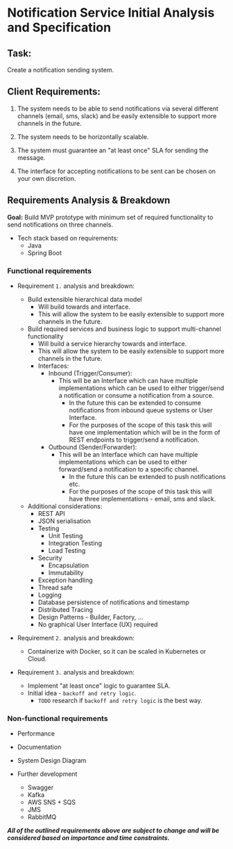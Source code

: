 # Notification Service Initial Analysis and Specification

## Task:

Create a notification sending system.

## Client Requirements:

1. The system needs to be able to send notifications via several different channels (email,
sms, slack) and be easily extensible to support more channels in the future.

2. The system needs to be horizontally scalable.

3. The system must guarantee an "at least once" SLA for sending the message.

4. The interface for accepting notifications to be sent can be chosen on your own discretion.

## Requirements Analysis & Breakdown

**Goal:**
Build MVP prototype with minimum set of required functionality to send notifications on three channels.

- Tech stack based on requirements:
    - Java
    - Spring Boot

### Functional requirements

- Requirement `1.` analysis and breakdown:
    - Build extensible hierarchical data model
        - Will build towards and interface.
        - This will allow the system to be easily extensible to support more channels in the future.
    - Build required services and business logic to support multi-channel functionality
        - Will build a service hierarchy towards and interface.
        - This will allow the system to be easily extensible to support more channels in the future.
        - Interfaces:
            - Inbound (Trigger/Consumer):
                - This will be an Interface which can have multiple implementations which can be used to either trigger/send a notification or consume a notification from a source.
                    - In the future this can be extended to consume notifications from inbound queue systems or User Interface.
                    - For the purposes of the scope of this task this will have one implementation which will be in the form of REST endpoints to trigger/send a notification.
            - Outbound (Sender/Forwarder):
                - This will be an Interface which can have multiple implementations which can be used to either forward/send a notification to a specific channel.
                    - In the future this can be extended to push notifications etc.
                    - For the purposes of the scope of this task this will have three implementations - email, sms and slack. 
    - Additional considerations:
        - REST API 
        - JSON serialisation
        - Testing
            - Unit Testing
            - Integration Testing
            - Load Testing
        - Security
            - Encapsulation
            - Immutability
        - Exception handling
        - Thread safe
        - Logging
        - Database persistence of notifications and timestamp
        - Distributed Tracing
        - Design Patterns - Builder, Factory, ...
        - No graphical User Interface (UX) required

- Requirement `2.` analysis and breakdown:    
    - Containerize with Docker, so it can be scaled in Kubernetes or Cloud.

- Requirement `3.` analysis and breakdown:
    - Implement "at least once" logic to guarantee SLA.
    - Initial idea - `backoff and retry logic`.
        - `TODO` research if `backoff and retry logic` is the best way.
        
### Non-functional requirements

- Performance

- Documentation
 - System Design Diagram
 - Further development
    - Swagger
    - Kafka
    - AWS SNS + SQS
    - JMS
    - RabbitMQ

***All of the outlined requirements above are subject to change and will be considered based on importance and time constraints.***
 